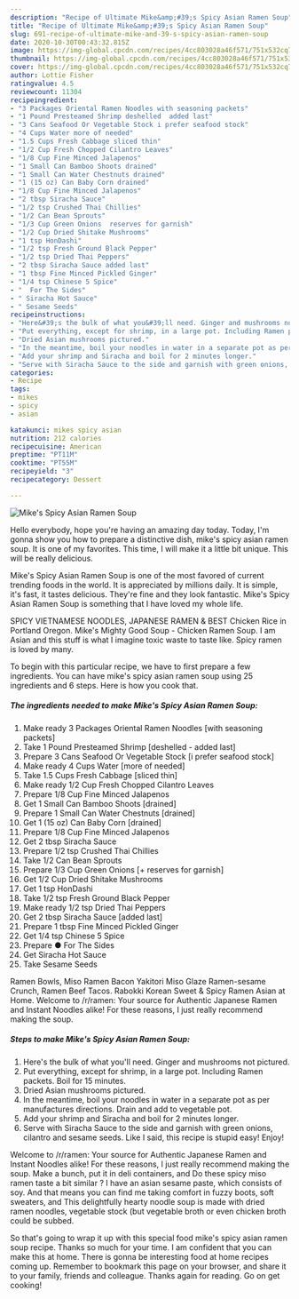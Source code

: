 ```yaml
---
description: "Recipe of Ultimate Mike&amp;#39;s Spicy Asian Ramen Soup"
title: "Recipe of Ultimate Mike&amp;#39;s Spicy Asian Ramen Soup"
slug: 691-recipe-of-ultimate-mike-and-39-s-spicy-asian-ramen-soup
date: 2020-10-30T00:43:32.815Z
image: https://img-global.cpcdn.com/recipes/4cc803028a46f571/751x532cq70/mikes-spicy-asian-ramen-soup-recipe-main-photo.jpg
thumbnail: https://img-global.cpcdn.com/recipes/4cc803028a46f571/751x532cq70/mikes-spicy-asian-ramen-soup-recipe-main-photo.jpg
cover: https://img-global.cpcdn.com/recipes/4cc803028a46f571/751x532cq70/mikes-spicy-asian-ramen-soup-recipe-main-photo.jpg
author: Lottie Fisher
ratingvalue: 4.5
reviewcount: 11304
recipeingredient:
- "3 Packages Oriental Ramen Noodles with seasoning packets"
- "1 Pound Presteamed Shrimp deshelled  added last"
- "3 Cans Seafood Or Vegetable Stock i prefer seafood stock"
- "4 Cups Water more of needed"
- "1.5 Cups Fresh Cabbage sliced thin"
- "1/2 Cup Fresh Chopped Cilantro Leaves"
- "1/8 Cup Fine Minced Jalapenos"
- "1 Small Can Bamboo Shoots drained"
- "1 Small Can Water Chestnuts drained"
- "1 (15 oz) Can Baby Corn drained"
- "1/8 Cup Fine Minced Jalapenos"
- "2 tbsp Siracha Sauce"
- "1/2 tsp Crushed Thai Chillies"
- "1/2 Can Bean Sprouts"
- "1/3 Cup Green Onions  reserves for garnish"
- "1/2 Cup Dried Shitake Mushrooms"
- "1 tsp HonDashi"
- "1/2 tsp Fresh Ground Black Pepper"
- "1/2 tsp Dried Thai Peppers"
- "2 tbsp Siracha Sauce added last"
- "1 tbsp Fine Minced Pickled Ginger"
- "1/4 tsp Chinese 5 Spice"
- "  For The Sides"
- " Siracha Hot Sauce"
- " Sesame Seeds"
recipeinstructions:
- "Here&#39;s the bulk of what you&#39;ll need. Ginger and mushrooms not pictured."
- "Put everything, except for shrimp, in a large pot. Including Ramen packets. Boil for 15 minutes."
- "Dried Asian mushrooms pictured."
- "In the meantime, boil your noodles in water in a separate pot as per manufactures directions. Drain and add to vegetable pot."
- "Add your shrimp and Siracha and boil for 2 minutes longer."
- "Serve with Siracha Sauce to the side and garnish with green onions, cilantro and sesame seeds. Like I said, this recipe is stupid easy! Enjoy!"
categories:
- Recipe
tags:
- mikes
- spicy
- asian

katakunci: mikes spicy asian 
nutrition: 212 calories
recipecuisine: American
preptime: "PT11M"
cooktime: "PT55M"
recipeyield: "3"
recipecategory: Dessert

---
```



![Mike&#39;s Spicy Asian Ramen Soup](https://img-global.cpcdn.com/recipes/4cc803028a46f571/751x532cq70/mikes-spicy-asian-ramen-soup-recipe-main-photo.jpg)

Hello everybody, hope you're having an amazing day today. Today, I'm gonna show you how to prepare a distinctive dish, mike&#39;s spicy asian ramen soup. It is one of my favorites. This time, I will make it a little bit unique. This will be really delicious.

Mike&#39;s Spicy Asian Ramen Soup is one of the most favored of current trending foods in the world. It is appreciated by millions daily. It is simple, it's fast, it tastes delicious. They're fine and they look fantastic. Mike&#39;s Spicy Asian Ramen Soup is something that I have loved my whole life.

SPICY VIETNAMESE NOODLES, JAPANESE RAMEN &amp; BEST Chicken Rice in Portland Oregon. Mike&#39;s Mighty Good Soup - Chicken Ramen Soup. I am Asian and this stuff is what I imagine toxic waste to taste like. Spicy ramen is loved by many.


To begin with this particular recipe, we have to first prepare a few ingredients. You can have mike&#39;s spicy asian ramen soup using 25 ingredients and 6 steps. Here is how you cook that.

<!--inarticleads1-->

##### The ingredients needed to make Mike&#39;s Spicy Asian Ramen Soup:

1. Make ready 3 Packages Oriental Ramen Noodles [with seasoning packets]
1. Take 1 Pound Presteamed Shrimp [deshelled - added last]
1. Prepare 3 Cans Seafood Or Vegetable Stock [i prefer seafood stock]
1. Make ready 4 Cups Water [more of needed]
1. Take 1.5 Cups Fresh Cabbage [sliced thin]
1. Make ready 1/2 Cup Fresh Chopped Cilantro Leaves
1. Prepare 1/8 Cup Fine Minced Jalapenos
1. Get 1 Small Can Bamboo Shoots [drained]
1. Prepare 1 Small Can Water Chestnuts [drained]
1. Get 1 (15 oz) Can Baby Corn [drained]
1. Prepare 1/8 Cup Fine Minced Jalapenos
1. Get 2 tbsp Siracha Sauce
1. Prepare 1/2 tsp Crushed Thai Chillies
1. Take 1/2 Can Bean Sprouts
1. Prepare 1/3 Cup Green Onions [+ reserves for garnish]
1. Get 1/2 Cup Dried Shitake Mushrooms
1. Get 1 tsp HonDashi
1. Take 1/2 tsp Fresh Ground Black Pepper
1. Make ready 1/2 tsp Dried Thai Peppers
1. Get 2 tbsp Siracha Sauce [added last]
1. Prepare 1 tbsp Fine Minced Pickled Ginger
1. Get 1/4 tsp Chinese 5 Spice
1. Prepare  ● For The Sides
1. Get  Siracha Hot Sauce
1. Take  Sesame Seeds


Ramen Bowls, Miso Ramen Bacon Yakitori Miso Glaze Ramen-sesame Crunch, Ramen Beef Tacos. Rabokki Korean Sweet &amp; Spicy Ramen Asian at Home. Welcome to /r/ramen: Your source for Authentic Japanese Ramen and Instant Noodles alike! For these reasons, I just really recommend making the soup. 

<!--inarticleads2-->

##### Steps to make Mike&#39;s Spicy Asian Ramen Soup:

1. Here&#39;s the bulk of what you&#39;ll need. Ginger and mushrooms not pictured.
1. Put everything, except for shrimp, in a large pot. Including Ramen packets. Boil for 15 minutes.
1. Dried Asian mushrooms pictured.
1. In the meantime, boil your noodles in water in a separate pot as per manufactures directions. Drain and add to vegetable pot.
1. Add your shrimp and Siracha and boil for 2 minutes longer.
1. Serve with Siracha Sauce to the side and garnish with green onions, cilantro and sesame seeds. Like I said, this recipe is stupid easy! Enjoy!


Welcome to /r/ramen: Your source for Authentic Japanese Ramen and Instant Noodles alike! For these reasons, I just really recommend making the soup. Make a bunch, put it in deli containers, and Do these spicy miso ramen taste a bit similar ? I have an asian sesame paste, which consists of soy. And that means you can find me taking comfort in fuzzy boots, soft sweaters, and This delightfully hearty noodle soup is made with dried ramen noodles, vegetable stock (but vegetable broth or even chicken broth could be subbed. 

So that's going to wrap it up with this special food mike&#39;s spicy asian ramen soup recipe. Thanks so much for your time. I am confident that you can make this at home. There is gonna be interesting food at home recipes coming up. Remember to bookmark this page on your browser, and share it to your family, friends and colleague. Thanks again for reading. Go on get cooking!
